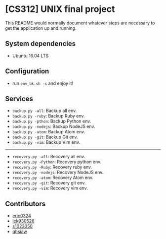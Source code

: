 # [CS312] UNIX final project
This README would normally document whatever steps are necessary to get the application up and running.

## System dependencies
* Ubuntu 16.04 LTS

## Configuration
* run `env_bk.sh -s` and enjoy it!


## Services

* `backup.py -all`:  Backup all env.
* `backup.py -ruby`:  Backup Ruby env.
* `backup.py -pthon`: Backup Python env.
* `backup.py -nodejs`: Backup NodeJS env.
* `backup.py -atom`: Backup Atom env.
* `backup.py -git`: Backup Git env.
* `backup.py -vim`: Backup Vim env.

---

* `recovery.py -all`:  Recovery all env.
* `recovery.py -Python`:  Recovery python env.
* `recovery.py -Ruby`:  Recovery ruby env.
* `recovery.py -nodejs`:  Recovery NodeJS env.
* `recovery.py -atom`:  Recovery Atom env.
* `recovery.py -git`:  Recovery git env.
* `recovery.py -vim`:  Recovery vim env.

## Contributors
* [eric0324](https://github.com/eric0324)
* [lck930526](https://github.com/lck930526)
* [s1023350](https://github.com/s1023350)
* [qhsiaw](https://github.com/qhsiaw)
